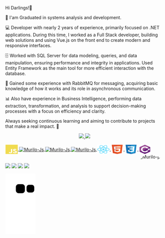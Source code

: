 Hi Darlings!👋

🧧 I'am Graduated in systems analysis and development.

💻 Developer with nearly 2 years of experience, primarily focused on .NET applications.
During this time, I worked as a Full Stack developer, building web solutions and using Vue.js on the front end to create modern and responsive interfaces.

🗄️ Worked with SQL Server for data modeling, queries, and data manipulation, ensuring performance and integrity in applications.
Used Entity Framework as the main tool for more efficient interaction with the database.

🐇 Gained some experience with RabbitMQ for messaging, acquiring basic knowledge of how it works and its role in asynchronous communication.

📊 Also have experience in Business Intelligence, performing data extraction, transformation, and analysis to support decision-making processes with a focus on efficiency and clarity.

Always seeking continuous learning and aiming to contribute to projects that make a real impact. 🚀

<div align="center">
  <a href="https://github.com/MuriloAGama">
  <img height="170em" src="https://github-readme-stats.vercel.app/api?username=MuriloAGama&show_icons=true&theme=dark&include_all_commits=true&count_private=true"/>
  <img height="170em" src="https://github-readme-stats.vercel.app/api/top-langs/?username=MuriloAGama&layout=compact&langs_count=7&theme=dark"/>
</div>

  <div style="display: inline_block"><br>
  <img align="center" alt="Murilo-Js" height="30" width="40" src="https://raw.githubusercontent.com/devicons/devicon/master/icons/javascript/javascript-plain.svg">
  <img align="center" alt="Murilo-Js" height="30" width="40" src="https://cdn.jsdelivr.net/gh/devicons/devicon/icons/figma/figma-original.svg" />
  <img align="center" alt="Murilo-Js" height="30" width="40" src="https://cdn.jsdelivr.net/gh/devicons/devicon/icons/microsoftsqlserver/microsoftsqlserver-plain-wordmark.svg" /> 
  <img align="center" alt="Murilo-Js" height="30" width="40" src="https://cdn.jsdelivr.net/gh/devicons/devicon/icons/dotnetcore/dotnetcore-original.svg" />
  <img align="center" alt="Murilo-React" height="30" width="40" src="https://raw.githubusercontent.com/devicons/devicon/master/icons/react/react-original.svg">
  <img align="center" alt="Murilo-HTML" height="30" width="40" src="https://raw.githubusercontent.com/devicons/devicon/master/icons/html5/html5-original.svg">
  <img align="center" alt="Murilo-CSS" height="30" width="40" src="https://raw.githubusercontent.com/devicons/devicon/master/icons/css3/css3-original.svg">
  <img align="center" alt="Murilo-Csharp" height="30" width="40" src="https://raw.githubusercontent.com/devicons/devicon/master/icons/csharp/csharp-original.svg">
  <img align="right" alt="Murilo-pic" height="150" style="border-radius:50px;" src="https://i.picasion.com/pic92/10a24508e1277fb09cfc9e0e89c54c4a.gif">
</div>
  
  ##
  
<div>
    <a href="https://instagram.com/murilo.agama" target="_blank"><img src="https://img.shields.io/badge/-Instagram-%23E4405F?style=for-the-badge&logo=instagram&logoColor=white" target="_blank"></a>
 <a href="https://discord.gg/Murilo Gama#5505" target="_blank"><img src="https://img.shields.io/badge/Discord-7289DA?style=for-the-badge&logo=discord&logoColor=white" target="_blank"></a> 
  <a href = "mailto:murilogama.work@gmail.com"><img src="https://img.shields.io/badge/-Gmail-%23333?style=for-the-badge&logo=gmail&logoColor=white" target="_blank"></a>
  <a href="https://www.linkedin.com/in/muriloagama/" target="_blank"><img src="https://img.shields.io/badge/-LinkedIn-%230077B5?style=for-the-badge&logo=linkedin&logoColor=white" target="_blank"></a> 
</div>

  ![Snake animation](https://github.com/MuriloAGama/MuriloAGama/blob/output/github-contribution-grid-snake.svg)
